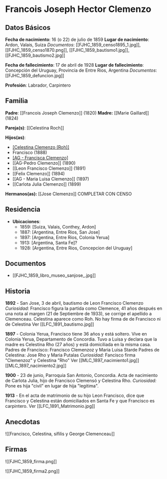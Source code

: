 # Francois Joseph Hector Clemenzo
## Datos Básicos

**Fecha de nacimiento**: 16 (o 22) de julio de 1859 
**Lugar de nacimiento**: Ardon, Valais, Suiza
*Documentos*: [[FJHC_1859_censo1895_1.jpg]], [[FJHC_1859_censo1870.png]], [[FJHC_1859_bautismo1.jpg]], [[FJHC_1859_bautismo2.jpg]]

**Fecha de fallecimiento**: 17 de abril de 1928
**Lugar de fallecimiento**: Concepción del Uruguay, Provincia de Entre Rios, Argentina
*Documentos*: [[FJHC_1859_defuncion.jpg]]

**Profesión**: Labrador, Carpintero

## Familia

**Padre**: [[Francois Joseph Clemenzo]] (1820) 
**Madre:** [[Marie Gaillard]] (1824)

**Pareja(s)**: [[Celestina Roch]]


**Hijos(as)**:
- [[Celestina Clemenzo (Roh)]](1887)
- Francisco (1888) 
- [[AG - Francisca Clemenzo]](1889)
- [[AG-Pedro Clemenzo]] (1890)
- [[Leon Francisco Clemenzo]] (1891)
- [[Felix Clemenzo]] (1894)
- [[AG - Maria Luisa Clemenzo]] (1897)
- [[Carlota Julia Clemenzo]] (1899)


 **Hermanos(as):** 
 [[Jose Clemenzo]] COMPLETAR CON CENSO

## Residencia

- **Ubicaciones**: 
  - 1859: [Suiza, Valais, Conthey, Ardon]
  - 1887: [Argentina, Entre Rios, San Jose]
  - 1897: [Argentina, Entre Rios, Colonia Yerua]
  - 1913: [Argentina, Santa Fe]?
  - 1928: [Argentina, Entre Rios, Concepcion del Uruguay]

## Documentos

- [[FJHC_1859_libro_museo_sanjose_.jpg]]

## Historia




**1892** - San Jose, 3 de abril, bautismo de Leon Francisco Clemenzo
*Curiosidad:* Francisco figura la partida como Clemence, 41 años después en una nota al margen (21 de Septiembre de 1933), se corrige el apellido a Clemenceau. Celestina aparece como Roh. No hay firma de de Francisco ni de Celestina
Ver
[[LFC_1891_bautismo.jpg]]

**1897** - Colonia Yerua, Francisco tiene 36 años y está soltero. Vive en Colonia Yerua, Departamento de Concordia. Tuvo a Luisa y declara que la madre es Celestina Rho (27 años) y está domiciliada en la misma casa.
Padres de Francisco: Francisco Clemenzoz y Maria Luisa Starde
Padres de Celestina: Jose Rho y Maria Putalas
*Curiosidad:* Fancisco firma "Clemenzoz" y Celestina "Rho"
Ver
[[MLC_1897_nacimiento1.jpg]]
[[MLC_1897_nacimiento2.jpg]]

**1900** - 23 de junio, Parroquia San Antonio, Concordia. Acta de nacimiento de Carlota Julia, hijo de Francisco Clemensó y Celestina Rho.
*Curiosidad:* Pone es hija "civil" en lugar de hija "legitima".

**1913** - En el acta de matrimonio de su hijo Leon Francisco, dice que Francisco y Celestina están domiciliados en Santa Fe y que Francisco es carpintero.
Ver
[[LFC_1891_Matrimonio.jpg]]

## Anecdotas


![[Francisco, Celestina, sífilis y George Clemenceau]]

## Firmas

![[FJHC_1859_firma.png]]

![[FJHC_1859_firma2.png]]
